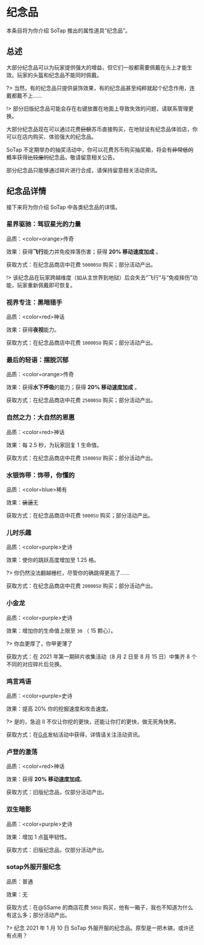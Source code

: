 # 纪念品

本条目将为你介绍 SoTap 推出的属性道具“纪念品”。

## 总述

大部分纪念品可以为玩家提供强大的增益，但它们一般都需要佩戴在头上才能生效。玩家的头盔和纪念品不能同时佩戴。

?> 当然，有的纪念品只提供装饰效果，有的纪念品甚至纯粹就起个纪念作用，连戴都戴不上……

!> 部分旧版纪念品可能会存在右键放置在地面上导致失效的问题，请联系管理更换。

大部分纪念品现在可以通过花费~~巨额~~苏币直接购买，在地狱设有纪念品体验店，你可以在店内购买、体验强大的纪念品。

SoTap 不定期举办的抽奖活动中，你可以花费苏币购买抽奖箱，将会有~~非常低的~~概率获得~~比较废的~~纪念品，敬请留意相关公告。

部分纪念品只能够通过碎片进行合成，请保持留意相关活动资讯。

## 纪念品详情

接下来将为你介绍 SoTap 中各类纪念品的详情。

### 星界驱驰：驾驭星光的力量

品质：<color=orange>传奇</color>

效果：获得**飞行**能力并免疫摔落伤害；获得 **20% 移动速度加成** 。

获取方式：在纪念品商店中花费 `50000SU` 购买；部分活动产出。

!> 该纪念品在玩家跨越维度（如从主世界到地狱）后会失去“飞行”与“免疫摔伤”功能，玩家重新佩戴即可恢复。

### 视界专注：黑暗猎手

品质：<color=red>神话</color>

效果：获得**夜视**能力。

获取方式：在纪念品商店中花费 `10000SU` 购买；部分活动产出。

### 最后的轻语：摆脱沉郁

品质：<color=orange>传奇</color>

效果：获得**水下呼吸**的能力；获得 **20% 移动速度加成** 。

获取方式：在纪念品商店中花费 `25000SU` 购买；部分活动产出。

### 自然之力：大自然的恩惠

品质：<color=red>神话</color>

效果：每 2.5 秒，为玩家回复 1 生命值。

获取方式：在纪念品商店中花费 `15000SU` 购买；部分活动产出。

### 水银饰带：饰带，你懂的

品质：<color=blue>稀有</color>

效果：~~装逼~~无

获取方式：在纪念品商店中花费 `5000SU` 购买；部分活动产出。

### 儿时乐趣

品质：<color=purple>史诗</color>

效果：使你的跳跃高度增加至 1.25 格。

?> 你仍然没法翻越栅栏，尽管你的确跳得更高了……

获取方式：在纪念品商店中花费 `20000SU` 购买；部分活动产出。

### 小金龙

品质：<color=purple>史诗</color>

效果：增加你的生命值上限至 `30` （ 15 颗心）。

?> 你血更厚了，你甲更薄了

获取方式：在 2021 年第一期碎片收集活动（8 月 2 日至 8 月 15 日）中集齐 8 个不同的对应碎片后兑换。

### 鸡言鸡语

品质：<color=purple>史诗</color>

效果：提高 20% 你的挖掘速度和攻击速度。

?> 是的，急迫 II 不仅让你挖的更快，还能让你打的更快，做无死角快男。

获取方式：在[G点](https://g.sotap.org)发帖活动中获得，详情请关注活动资讯。


### 卢登的激荡

品质：<color=red>神话</color>

效果：获得 **20% 移动速度加成**。

获取方式：旧版纪念品，仅部分活动产出。

### 双生暗影

品质：<color=purple>史诗</color>

效果：增加 1 点盔甲韧性。

获取方式：旧版纪念品，仅部分活动产出。

### sotap外服开服纪念

品质：普通

效果：无

获取方式：在@SSame 的商店花费 `50SU` 购买，他有一箱子，我也不知道为什么有这么多；部分活动产出。

?> 纪念 2021 年 1 月 10 日 SoTap 外服开服的纪念品。原型是一把木镐，或许还有点用？
